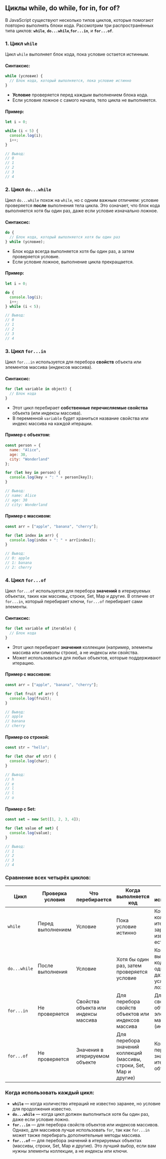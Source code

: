 ## Циклы while, do while, for in, for of?

В JavaScript существуют несколько типов циклов, которые помогают повторно выполнять блоки кода. Рассмотрим три распространённых типа циклов: **`while`**, **`do...while`**,**`for...in`**, и **`for...of`**.

### 1. **Цикл `while`**
Цикл `while` выполняет блок кода, пока условие остается истинным.

#### Синтаксис:
```javascript
while (условие) {
  // Блок кода, который выполняется, пока условие истинно
}
```

- **Условие** проверяется перед каждым выполнением блока кода.
- Если условие ложное с самого начала, тело цикла не выполняется.

#### Пример:
```javascript
let i = 0;

while (i < 5) {
  console.log(i);
  i++;
}

// Вывод:
// 0
// 1
// 2
// 3
// 4
```

### 2. **Цикл `do...while`**
Цикл `do...while` похож на `while`, но с одним важным отличием: условие проверяется **после** выполнения тела цикла. Это означает, что блок кода выполняется хотя бы один раз, даже если условие изначально ложное.

#### Синтаксис:
```javascript
do {
  // Блок кода, который выполняется хотя бы один раз
} while (условие);
```

- Блок кода всегда выполняется хотя бы один раз, а затем проверяется условие.
- Если условие ложное, выполнение цикла прекращается.

#### Пример:
```javascript
let i = 0;

do {
  console.log(i);
  i++;
} while (i < 5);

// Вывод:
// 0
// 1
// 2
// 3
// 4
```

### 3. **Цикл `for...in`**
Цикл `for...in` используется для перебора **свойств** объекта или элементов массива (индексов массива).

#### Синтаксис:
```javascript
for (let variable in object) {
  // Блок кода
}
```

- Этот цикл перебирает **собственные перечисляемые свойства** объекта (или индексы массива).
- В переменной `variable` будет храниться название свойства или индекс массива на каждой итерации.

#### Пример с объектом:
```javascript
const person = {
  name: "Alice",
  age: 30,
  city: "Wonderland"
};

for (let key in person) {
  console.log(key + ": " + person[key]);
}

// Вывод:
// name: Alice
// age: 30
// city: Wonderland
```

#### Пример с массивом:
```javascript
const arr = ["apple", "banana", "cherry"];

for (let index in arr) {
  console.log(index + ": " + arr[index]);
}

// Вывод:
// 0: apple
// 1: banana
// 2: cherry
```

### 4. **Цикл `for...of`**
Цикл `for...of` используется для перебора **значений** в итерируемых объектах, таких как массивы, строки, Set, Map и другие. В отличие от `for...in`, который перебирает ключи, `for...of` перебирает сами элементы.

#### Синтаксис:
```javascript
for (let variable of iterable) {
  // Блок кода
}
```

- Этот цикл перебирает **значения** коллекции (например, элементы массива или символы строки), а не индексы или свойства.
- Может использоваться для любых объектов, которые поддерживают итерацию.

#### Пример с массивом:
```javascript
const arr = ["apple", "banana", "cherry"];

for (let fruit of arr) {
  console.log(fruit);
}

// Вывод:
// apple
// banana
// cherry
```

#### Пример со строкой:
```javascript
const str = "hello";

for (let char of str) {
  console.log(char);
}

// Вывод:
// h
// e
// l
// l
// o
```

#### Пример с Set:
```javascript
const set = new Set([1, 2, 3, 4]);

for (let value of set) {
  console.log(value);
}

// Вывод:
// 1
// 2
// 3
// 4
```

### Сравнение всех четырёх циклов:

| **Цикл**        | **Проверка условия** | **Что перебирается**             | **Когда выполняется код**                  | **Когда использовать**                     |
|-----------------|----------------------|----------------------------------|-------------------------------------------|-------------------------------------------|
| `while`         | Перед выполнением    | Условие                          | Пока условие истинно                     | Когда количество итераций заранее не известно, но есть условие |
| `do...while`    | После выполнения     | Условие                          | Хотя бы один раз, затем проверяется условие | Когда нужно выполнить код хотя бы один раз, даже если условие ложно |
| `for...in`      | Не проверяется       | Свойства объекта или индексы массива | Для перебора свойств объектов или индексов массива | Для перебора свойств объекта или элементов массива (индексов) |
| `for...of`      | Не проверяется       | Значения в итерируемом объекте   | Для перебора значений коллекций (массивы, строки, Set, Map и другие) | Когда нужно перебрать значения итерируемого объекта |

### Когда использовать каждый цикл:
- **`while`** — когда количество итераций не известно заранее, но условие для продолжения известно.
- **`do...while`** — когда цикл должен выполниться хотя бы один раз, даже если условие ложно.
- **`for...in`** — для перебора свойств объектов или индексов массивов. Однако, для массивов лучше использовать `for`, так как `for...in` может также перебирать дополнительные методы массива.
- **`for...of`** — для перебора значений в итерируемых объектах (массивы, строки, Set, Map и другие). Это лучший выбор, если вам нужны элементы коллекции, а не индексы или ключи.